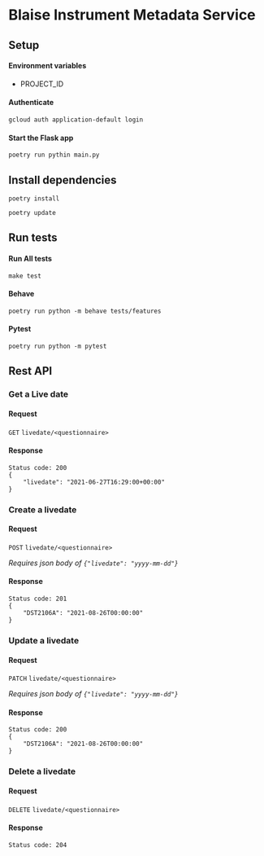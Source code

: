 # Blaise Instrument Metadata Service

## Setup ##

#### Environment variables ####

* PROJECT_ID

#### Authenticate ####

`gcloud auth application-default login`

#### Start the Flask app ####
`poetry run pythin main.py`

## Install dependencies ####

`poetry install`

`poetry update`

## Run tests ##

#### Run All tests ####

`make test`

#### Behave ####

`poetry run python -m behave tests/features`<br>

#### Pytest ####

`poetry run python -m pytest`

## Rest API ##

### Get a Live date ###

#### Request ####

`GET` `livedate/<questionnaire>` 

#### Response ####


````
Status code: 200
{
    "livedate": "2021-06-27T16:29:00+00:00"
}
````

### Create a livedate ###

#### Request ####

`POST` `livedate/<questionnaire>`

_Requires json body of
`{"livedate": "yyyy-mm-dd"}`_

#### Response ####

````
Status code: 201
{
    "DST2106A": "2021-08-26T00:00:00"
}
````

### Update a livedate ###

#### Request ####

`PATCH` `livedate/<questionnaire>`

_Requires json body of
`{"livedate": "yyyy-mm-dd"}`_

#### Response ####

````
Status code: 200
{
    "DST2106A": "2021-08-26T00:00:00"
}
````

### Delete a livedate ###

#### Request ####

`DELETE` `livedate/<questionnaire>`

#### Response ####

````
Status code: 204
````
